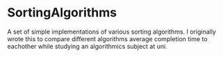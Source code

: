 # SortingAlgorithms

A set of simple implementations of various sorting algorithms.
I originally wrote this to compare different algorithms average completion time to eachother while studying an algorithmics subject at uni.

